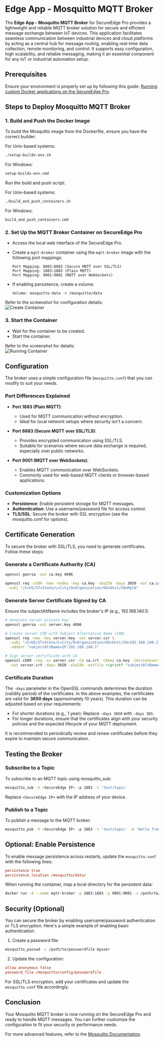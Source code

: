 # Edge App - Mosquitto MQTT Broker

The **Edge App - Mosquitto MQTT Broker** for SecureEdge Pro provides a lightweight and reliable MQTT broker solution for secure and efficient message exchange between IoT devices. This application facilitates seamless communication between industrial devices and cloud platforms by acting as a central hub for message routing, enabling real-time data collection, remote monitoring, and control. It supports easy configuration, high scalability, and reliable messaging, making it an essential component for any IoT or industrial automation setup.

## Prerequisites

Ensure your environment is properly set up by following this guide: [Running custom Docker applications on the SecureEdge Pro](https://support.ixon.cloud/hc/en-us/articles/14231117531420-Running-custom-Docker-applications-on-the-SecureEdge-Pro).

## Steps to Deploy Mosquitto MQTT Broker

### 1. Build and Push the Docker Image

To build the Mosquitto image from the Dockerfile, ensure you have the correct builder:

For Unix-based systems:

```bash
./setup-buildx-env.sh
```

For Windows:

```cmd
setup-buildx-env.cmd
```

Run the build and push script:

For Unix-based systems:

```bash
./build_and_push_containers.sh
```

For Windows:

```cmd
build_and_push_containers.cmd
```

### 2. Set Up the MQTT Broker Container on SecureEdge Pro

- Access the local web interface of the SecureEdge Pro.
- Create a `mqtt-broker` container using the `mqtt-broker` image with the following port mappings:

  ```
  Port Mapping: 8883:8883 (Secure MQTT over SSL/TLS)
  Port Mapping: 1883:1883 (Plain MQTT)
  Port Mapping: 9001:9001 (MQTT over WebSockets)
  ```

- If enabling persistence, create a volume:

  ```
  Volume: mosquitto-data -> /mosquitto/data
  ```

Refer to the screenshot for configuration details:  
![Create Container](secure_edge_pro_settings/create_container.png)

### 3. Start the Container

- Wait for the container to be created.
- Start the container.

Refer to the screenshot for details:  
![Running Container](secure_edge_pro_settings/running_container.png)

## Configuration

The broker uses a simple configuration file (`mosquitto.conf`) that you can modify to suit your needs.

### Port Differences Explained

- **Port 1883 (Plain MQTT)**:

  - Used for MQTT communication without encryption.
  - Ideal for local network setups where security isn't a concern.

- **Port 8883 (Secure MQTT over SSL/TLS)**:

  - Provides encrypted communication using SSL/TLS.
  - Suitable for scenarios where secure data exchange is required, especially over public networks.

- **Port 9001 (MQTT over WebSockets)**:
  - Enables MQTT communication over WebSockets.
  - Commonly used for web-based MQTT clients or browser-based applications.

### Customization Options

- **Persistence**: Enable persistent storage for MQTT messages.
- **Authentication**: Use a username/password file for access control.
- **TLS/SSL**: Secure the broker with SSL encryption (see the mosquitto.conf for options).

## Certificate Generation

To secure the broker with SSL/TLS, you need to generate certificates. Follow these steps:

### Generate a Certificate Authority (CA)

```bash
openssl genrsa -out ca.key 4096

openssl req -x509 -new -nodes -key ca.key -sha256 -days 3650 -out ca.crt \
 -subj "/C=US/ST=State/L=City/O=Organization/OU=Unit/CN=MyCA"
```

### Generate Server Certificate Signed by CA

Ensure the subjectAltName includes the broker's IP (e.g., 192.168.140.1).

```bash
# Generate server private key
openssl genrsa -out server.key 4096

# Create server CSR with Subject Alternative Name (SAN)
openssl req -new -key server.key -out server.csr \
  -subj "/C=US/ST=State/L=City/O=Organization/OU=Unit/CN=192.168.140.1" \
  -addext "subjectAltName=IP:192.168.140.1"

# Sign server certificate with CA
openssl x509 -req -in server.csr -CA ca.crt -CAkey ca.key -CAcreateserial \
  -out server.crt -days 3650 -sha256 -extfile <(printf "subjectAltName=IP:192.168.140.1")
```

### Certificate Duration

The `-days` parameter in the OpenSSL commands determines the duration (validity period) of the certificates. In the above examples, the certificates are valid for **3650 days** (approximately 10 years). This duration can be adjusted based on your requirements:

- For shorter durations (e.g., 1 year): Replace `-days 3650` with `-days 365`.
- For longer durations, ensure that the certificates align with your security policies and the expected lifecycle of your MQTT deployment.

It is recommended to periodically review and renew certificates before they expire to maintain secure communication.

## Testing the Broker

### Subscribe to a Topic

To subscribe to an MQTT topic using mosquitto_sub:

```bash
mosquitto_sub -h <SecureEdge IP> -p 1883 -t 'test/topic'
```

Replace `<SecureEdge IP>` with the IP address of your device.

### Publish to a Topic

To publish a message to the MQTT broker:

```bash
mosquitto_pub -h <SecureEdge IP> -p 1883 -t 'test/topic' -m 'Hello from MQTT!'
```

## Optional: Enable Persistence

To enable message persistence across restarts, update the `mosquitto.conf` with the following lines:

```ini
persistence true
persistence_location /mosquitto/data/
```

When running the container, map a local directory for the persistent data:

```bash
docker run -d --name mqtt-broker -p 1883:1883 -p 9001:9001 -v /path/to/mosquitto/data:/mosquitto/data mqtt-broker
```

## Security (Optional)

You can secure the broker by enabling username/password authentication or TLS encryption. Here's a simple example of enabling basic authentication:

1. Create a password file:

```bash
mosquitto_passwd -c /path/to/passwordfile myuser
```

2. Update the configuration:

```ini
allow_anonymous false
password_file /mosquitto/config/passwordfile
```

For SSL/TLS encryption, add your certificates and update the `mosquitto.conf` file accordingly.

## Conclusion

Your Mosquitto MQTT broker is now running on the SecureEdge Pro and ready to handle MQTT messages. You can further customize the configuration to fit your security or performance needs.

For more advanced features, refer to the [Mosquitto Documentation](https://mosquitto.org/documentation/).
